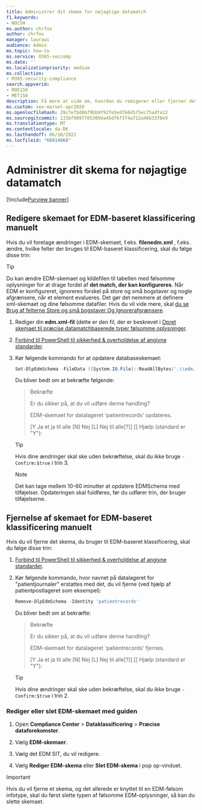 ```yaml
---
title: Administrer dit skema for nøjagtige datamatch
f1.keywords:
- NOCSH
ms.author: chrfox
author: chrfox
manager: laurawi
audience: Admin
ms.topic: how-to
ms.service: O365-seccomp
ms.date: ''
ms.localizationpriority: medium
ms.collection:
- M365-security-compliance
search.appverid:
- MOE150
- MET150
description: Få mere at vide om, hvordan du redigerer eller fjerner det nøjagtige skema til datamatch.
ms.custom: seo-marvel-apr2020
ms.openlocfilehash: 29cfefbd6bf9bb9f92fe5ed7664575ec75adfa12
ms.sourcegitcommit: 133bf9097785309da45df6f374a712a48b33f8e9
ms.translationtype: MT
ms.contentlocale: da-DK
ms.lasthandoff: 06/10/2022
ms.locfileid: "66014668"
---
```

# <a name="manage-your-exact-data-match-schema"></a>Administrer dit skema for nøjagtige datamatch

[!include[Purview banner](../includes/purview-rebrand-banner.md)]

## <a name="editing-the-schema-for-edm-based-classification-manually"></a>Redigere skemaet for EDM-baseret klassificering manuelt

Hvis du vil foretage ændringer i EDM-skemaet, f.eks. **filenedm.xml** , f.eks. ændre, hvilke felter der bruges til EDM-baseret klassificering, skal du følge disse trin:

> [!TIP]
> Du kan ændre EDM-skemaet og kildefilen til tabellen med følsomme oplysninger for at drage fordel af **det match, der kan konfigureres**. Når EDM er konfigureret, ignoreres forskel på store og små bogstaver og nogle afgrænsere, når et element evalueres. Det gør det nemmere at definere xml-skemaet og dine følsomme datafiler. Hvis du vil vide mere, skal [du se Brug af felterne Store og små bogstaver Og Ignorerafgrænsere](sit-get-started-exact-data-match-create-schema.md#using-the-caseinsensitive-and-ignoreddelimiters-fields).

1. Rediger din **edm.xml-fil** (dette er den fil, der er beskrevet i [Opret skemaet til præcise datamatchbaserede typer følsomme oplysninger](sit-get-started-exact-data-match-create-schema.md#create-the-schema-for-exact-data-match-based-sensitive-information-types).

2. [Forbind til PowerShell til sikkerhed & overholdelse af angivne standarder](/powershell/exchange/connect-to-scc-powershell).

3. Kør følgende kommando for at opdatere databaseskemaet:

      ```powershell
      Set-DlpEdmSchema -FileData ([System.IO.File]::ReadAllBytes('.\\edm.xml')) -Confirm:$true
      ```

      Du bliver bedt om at bekræfte følgende:

      > Bekræfte
      >
      > Er du sikker på, at du vil udføre denne handling?
      >
      > EDM-skemaet for datalageret 'patientrecords' opdateres.
      >
      > \[Y Ja et ja til alle \[N\] Nej \[L\] Nej til alle\[?\]\] \[\] Hjælp (standard er "Y"):

      > [!TIP]
      > Hvis dine ændringer skal ske uden bekræftelse, skal du ikke bruge `-Confirm:$true` i trin 3.

      > [!NOTE]
      > Det kan tage mellem 10-60 minutter at opdatere EDMSchema med tilføjelser. Opdateringen skal fuldføres, før du udfører trin, der bruger tilføjelserne.

## <a name="removing-the-schema-for-edm-based-classification-manually"></a>Fjernelse af skemaet for EDM-baseret klassificering manuelt

Hvis du vil fjerne det skema, du bruger til EDM-baseret klassificering, skal du følge disse trin:

1. [Forbind til PowerShell til sikkerhed & overholdelse af angivne standarder](/powershell/exchange/connect-to-scc-powershell).

2. Kør følgende kommando, hvor navnet på datalageret for "patientjournaler" erstattes med det, du vil fjerne (ved hjælp af patientpostlageret som eksempel):

      ```powershell
      Remove-DlpEdmSchema -Identity 'patientrecords'
      ```

      Du bliver bedt om at bekræfte:

      > Bekræfte
      >
      > Er du sikker på, at du vil udføre denne handling?
      >
      > EDM-skemaet for datalageret 'patientrecords' fjernes.
      >
      > \[Y Ja et ja til alle \[N\] Nej \[L\] Nej til alle\[?\]\] \[\] Hjælp (standard er "Y"):

      > [!TIP]
      > Hvis dine ændringer skal ske uden bekræftelse, skal du ikke bruge `-Confirm:$true` i trin 2.

### <a name="edit-or-delete-the-edm-schema-with-the-wizard"></a>Rediger eller slet EDM-skemaet med guiden

1. Open **Compliance Center** \> **Dataklassificering** \> **Præcise dataforekomster**.

2. Vælg **EDM-skemaer**.

3. Vælg det EDM SIT, du vil redigere.

4. Vælg **Rediger EDM-skema** eller **Slet EDM-skema** i pop op-vinduet.

> [!IMPORTANT]
> Hvis du vil fjerne et skema, og det allerede er knyttet til en EDM-følsom infotype, skal du først slette typen af følsomme EDM-oplysninger, så kan du slette skemaet.
